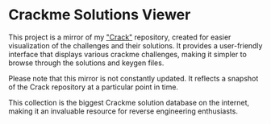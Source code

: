 # Crackme Solutions Viewer

This project is a mirror of my ["Crack"](https://github.com/johnnnathan/Crack) repository, created for easier visualization of the challenges and their solutions. It provides a user-friendly interface that displays various crackme challenges, making it simpler to browse through the solutions and keygen files.

Please note that this mirror is not constantly updated. It reflects a snapshot of the Crack repository at a particular point in time.

This collection is the biggest Crackme solution database on the internet, making it an invaluable resource for reverse engineering enthusiasts.
